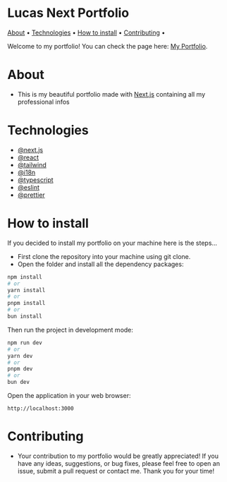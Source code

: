 <h1>Lucas Next Portfolio</h1>
<p>
 <a href="#about">About</a> • 
 <a href="#technologies">Technologies</a> • 
 <a href="#how-to-install">How to install</a> • 
 <a href="#contributing">Contributing</a> • 
</p>

Welcome to my portfolio!
You can check the page here: [My Portfolio](https://www.munhoz.tech/en).

# About
- This is my beautiful portfolio made with [Next.js](https://nextjs.org/) containing all my professional infos

# Technologies
- [@next.js](https://nextjs.org/)
- [@react](https://react.dev/)
- [@tailwind](https://tailwindcss.com/)
- [@i18n](https://github.com/amannn/next-intl)
- [@typescript](https://www.typescriptlang.org/)
- [@eslint](https://eslint.org/)
- [@prettier](https://prettier.io/)

# How to install
If you decided to install my portfolio on your machine here is the steps...

- First clone the repository into your machine using git clone.
- Open the folder and install all the dependency packages:

```bash
npm install
# or
yarn install
# or
pnpm install
# or
bun install
```

Then run the project in development mode:
```bash
npm run dev
# or
yarn dev
# or
pnpm dev
# or
bun dev
```

Open the application in your web browser:
```
http://localhost:3000
```

# Contributing

- Your contribution to my portfolio would be greatly appreciated! If you have any ideas, suggestions, or bug fixes, please feel free to open an issue, submit a pull request or contact me. Thank you for your time!

